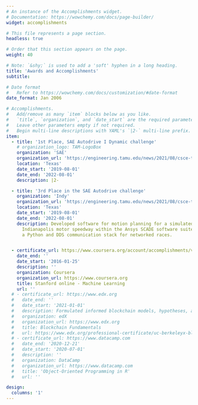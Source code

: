 ```yaml
---
# An instance of the Accomplishments widget.
# Documentation: https://wowchemy.com/docs/page-builder/
widget: accomplishments

# This file represents a page section.
headless: true

# Order that this section appears on the page.
weight: 40

# Note: `&shy;` is used to add a 'soft' hyphen in a long heading.
title: 'Awards and Accomplishments'
subtitle:

# Date format
#   Refer to https://wowchemy.com/docs/customization/#date-format
date_format: Jan 2006

# Accomplishments.
#   Add/remove as many `item` blocks below as you like.
#   `title`, `organization`, and `date_start` are the required parameters.
#   Leave other parameters empty if not required.
#   Begin multi-line descriptions with YAML's `|2-` multi-line prefix.
item:
  - title: '1st Place, SAE Autodrive I Dynamic challenge'
    # organization_logo: TAM-LogoBox
    organization: 'SAE'
    organization_url: 'https://engineering.tamu.edu/news/2021/08/csce-texas-am-autodrive-challenge-team-wins-first-overall-during-final-competition.html'
    location: 'Texas'
    date_start: '2019-08-01'
    date_end: '2022-08-01'
    description: |2-

  - title: '3rd Place in the SAE Autodrive challenge'
    organization: 'Indy'
    organization_url: 'https://engineering.tamu.edu/news/2021/08/csce-texas-am-autodrive-challenge-team-wins-first-overall-during-final-competition.html'
    location: 'Texas'
    date_start: '2019-08-01'
    date_end: '2022-08-01'
    description: Developed software for motion planning for a simulated race vehicle on the
      Indianapolis motor speedway within the Ansys SCADE software suite, using
      a Python and DDS communication stack for networked races.


  - certificate_url: https://www.coursera.org/account/accomplishments/verify/WV8PYW5CRHPF
    date_end: ''
    date_start: '2016-01-25'
    description: ''
    organization: Coursera
    organization_url: https://www.coursera.org
    title: Stanford online - Machine Learning
    url: ''
  # - certificate_url: https://www.edx.org
  #   date_end: ''
  #   date_start: '2021-01-01'
  #   description: Formulated informed blockchain models, hypotheses, and use cases.
  #   organization: edX
  #   organization_url: https://www.edx.org
  #   title: Blockchain Fundamentals
  #   url: https://www.edx.org/professional-certificate/uc-berkeleyx-blockchain-fundamentals
  # - certificate_url: https://www.datacamp.com
  #   date_end: '2020-12-21'
  #   date_start: '2020-07-01'
  #   description: ''
  #   organization: DataCamp
  #   organization_url: https://www.datacamp.com
  #   title: 'Object-Oriented Programming in R'
  #   url: ''

design:
  columns: '1'
---
```

